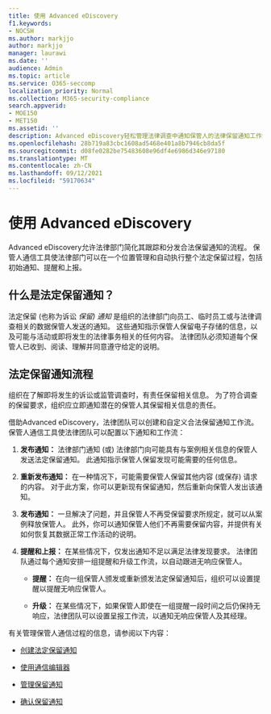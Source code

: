 ```yaml
---
title: 使用 Advanced eDiscovery
f1.keywords:
- NOCSH
ms.author: markjjo
author: markjjo
manager: laurawi
ms.date: ''
audience: Admin
ms.topic: article
ms.service: O365-seccomp
localization_priority: Normal
ms.collection: M365-security-compliance
search.appverid:
- MOE150
- MET150
ms.assetid: ''
description: Advanced eDiscovery轻松管理法律调查中通知保管人的法律保留通知工作流。
ms.openlocfilehash: 28b719a83cbc1608ad5468e401a8b7946cb8da5f
ms.sourcegitcommit: d08fe0282be75483608e96df4e6986d346e97180
ms.translationtype: MT
ms.contentlocale: zh-CN
ms.lasthandoff: 09/12/2021
ms.locfileid: "59170634"
---
```

# <a name="work-with-communications-in-advanced-ediscovery"></a>使用 Advanced eDiscovery

Advanced eDiscovery允许法律部门简化其跟踪和分发合法保留通知的流程。 保管人通信工具使法律部门可以在一个位置管理和自动执行整个法定保留过程，包括初始通知、提醒和上报。

## <a name="what-is-a-legal-hold-notification"></a>什么是法定保留通知？

法定保留 (也称为诉讼 *保留) 通知* 是组织的法律部门向员工、临时员工或与法律调查相关的数据保管人发送的通知。 这些通知指示保管人保留电子存储的信息，以及可能与活动或即将发生的法律事务相关的任何内容。 法律团队必须知道每个保管人已收到、阅读、理解并同意遵守给定的说明。

## <a name="the-legal-hold-notification-process"></a>法定保留通知流程

组织在了解即将发生的诉讼或监管调查时，有责任保留相关信息。 为了符合调查的保留要求，组织应立即通知潜在的保管人其保留相关信息的责任。

借助Advanced eDiscovery，法律团队可以创建和自定义合法保留通知工作流。 保管人通信工具使法律团队可以配置以下通知和工作流：

1. **发布通知：** 法律部门通知 (或) 法律部门向可能具有与案例相关信息的保管人发送法定保留通知。 此通知指示保管人保留发现可能需要的任何信息。

2. **重新发布通知：** 在一种情况下，可能需要保管人保留其他内容 (或保存) 请求的内容。 对于此方案，你可以更新现有保留通知，然后重新向保管人发出该通知。

3. **发布通知：** 一旦解决了问题，并且保管人不再受保留要求所规定，就可以从案例释放保管人。 此外，你可以通知保管人他们不再需要保留内容，并提供有关如何恢复其数据正常工作活动的说明。

4. **提醒和上报：** 在某些情况下，仅发出通知不足以满足法律发现要求。 法律团队通过每个通知安排一组提醒和升级工作流，以自动跟进无响应保管人。

   - **提醒：** 在向一组保管人颁发或重新颁发法定保留通知后，组织可以设置提醒以提醒无响应保管人。

   - **升级：** 在某些情况下，如果保管人即使在一组提醒一段时间之后仍保持无响应，法律团队可以设置呈报工作流，以通知无响应保管人及其经理。

有关管理保管人通信过程的信息，请参阅以下内容： 

- [创建法定保留通知](create-hold-notification.md)

- [使用通信编辑器](using-communications-editor.md)

- [管理保留通知](manage-hold-notification.md)

- [确认保留通知](acknowledge-hold-notification.md)